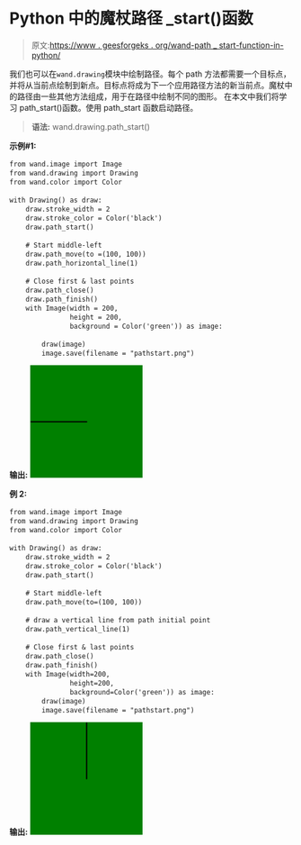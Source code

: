 # Python 中的魔杖路径 _start()函数

> 原文:[https://www . geesforgeks . org/wand-path _ start-function-in-python/](https://www.geeksforgeeks.org/wand-path_start-function-in-python/)

我们也可以在`wand.drawing`模块中绘制路径。每个 path 方法都需要一个目标点，并将从当前点绘制到新点。目标点将成为下一个应用路径方法的新当前点。魔杖中的路径由一些其他方法组成，用于在路径中绘制不同的图形。
在本文中我们将学习 path_start()函数。使用 path_start 函数启动路径。

> **语法:** wand.drawing.path_start()

**示例#1:**

```
from wand.image import Image
from wand.drawing import Drawing
from wand.color import Color

with Drawing() as draw:
    draw.stroke_width = 2
    draw.stroke_color = Color('black')
    draw.path_start()

    # Start middle-left
    draw.path_move(to =(100, 100))
    draw.path_horizontal_line(1)

    # Close first & last points
    draw.path_close()
    draw.path_finish()
    with Image(width = 200, 
               height = 200,
               background = Color('green')) as image:

        draw(image)
        image.save(filename = "pathstart.png")
```

**输出:**
![](img/44f15516e5054fa6f00a891c4ad9e805.png)

**例 2:**

```
from wand.image import Image
from wand.drawing import Drawing
from wand.color import Color

with Drawing() as draw:
    draw.stroke_width = 2
    draw.stroke_color = Color('black')
    draw.path_start()

    # Start middle-left
    draw.path_move(to=(100, 100))

    # draw a vertical line from path initial point
    draw.path_vertical_line(1)

    # Close first & last points
    draw.path_close()
    draw.path_finish()
    with Image(width=200,
               height=200,
               background=Color('green')) as image:
        draw(image)
        image.save(filename = "pathstart.png")
```

**输出:**
![](img/0ecca99edad5a7da4dd9e827f783ba83.png)